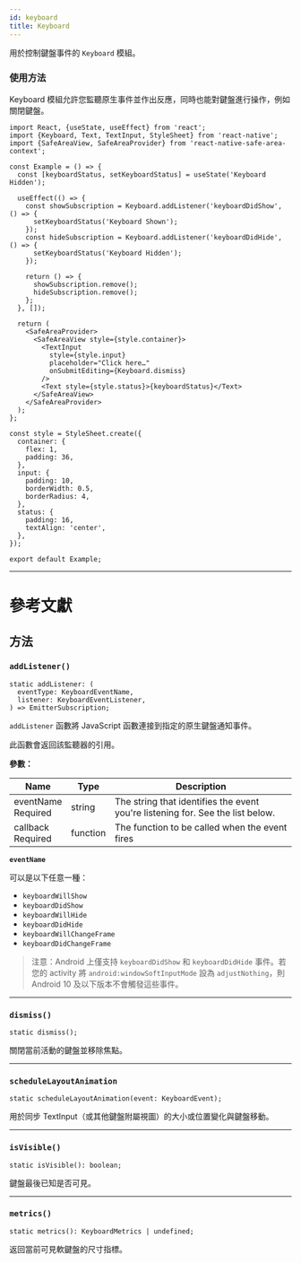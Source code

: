 ```yaml
---
id: keyboard
title: Keyboard
---
```


用於控制鍵盤事件的 `Keyboard` 模組。

### 使用方法

Keyboard 模組允許您監聽原生事件並作出反應，同時也能對鍵盤進行操作，例如關閉鍵盤。

```SnackPlayer name=Keyboard%20Example&supportedPlatforms=ios,android
import React, {useState, useEffect} from 'react';
import {Keyboard, Text, TextInput, StyleSheet} from 'react-native';
import {SafeAreaView, SafeAreaProvider} from 'react-native-safe-area-context';

const Example = () => {
  const [keyboardStatus, setKeyboardStatus] = useState('Keyboard Hidden');

  useEffect(() => {
    const showSubscription = Keyboard.addListener('keyboardDidShow', () => {
      setKeyboardStatus('Keyboard Shown');
    });
    const hideSubscription = Keyboard.addListener('keyboardDidHide', () => {
      setKeyboardStatus('Keyboard Hidden');
    });

    return () => {
      showSubscription.remove();
      hideSubscription.remove();
    };
  }, []);

  return (
    <SafeAreaProvider>
      <SafeAreaView style={style.container}>
        <TextInput
          style={style.input}
          placeholder="Click here…"
          onSubmitEditing={Keyboard.dismiss}
        />
        <Text style={style.status}>{keyboardStatus}</Text>
      </SafeAreaView>
    </SafeAreaProvider>
  );
};

const style = StyleSheet.create({
  container: {
    flex: 1,
    padding: 36,
  },
  input: {
    padding: 10,
    borderWidth: 0.5,
    borderRadius: 4,
  },
  status: {
    padding: 16,
    textAlign: 'center',
  },
});

export default Example;
```

---

# 參考文獻

## 方法

### `addListener()`

```tsx
static addListener: (
  eventType: KeyboardEventName,
  listener: KeyboardEventListener,
) => EmitterSubscription;
```

`addListener` 函數將 JavaScript 函數連接到指定的原生鍵盤通知事件。

此函數會返回該監聽器的引用。

**參數：**

| Name                                                                     | Type     | Description                                                                    |
| ------------------------------------------------------------------------ | -------- | ------------------------------------------------------------------------------ |
| eventName <div className="label basic two-lines required">Required</div> | string   | The string that identifies the event you're listening for. See the list below. |
| callback <div className="label basic two-lines required">Required</div>  | function | The function to be called when the event fires                                 |

**`eventName`**

可以是以下任意一種：

- `keyboardWillShow`
- `keyboardDidShow`
- `keyboardWillHide`
- `keyboardDidHide`
- `keyboardWillChangeFrame`
- `keyboardDidChangeFrame`

> 注意：Android 上僅支持 `keyboardDidShow` 和 `keyboardDidHide` 事件。若您的 activity 將 `android:windowSoftInputMode` 設為 `adjustNothing`，則 Android 10 及以下版本不會觸發這些事件。

---

### `dismiss()`

```tsx
static dismiss();
```

關閉當前活動的鍵盤並移除焦點。

---

### `scheduleLayoutAnimation`

```tsx
static scheduleLayoutAnimation(event: KeyboardEvent);
```

用於同步 TextInput（或其他鍵盤附屬視圖）的大小或位置變化與鍵盤移動。

---

### `isVisible()`

```tsx
static isVisible(): boolean;
```

鍵盤最後已知是否可見。

---

### `metrics()`

```tsx
static metrics(): KeyboardMetrics | undefined;
```

返回當前可見軟鍵盤的尺寸指標。